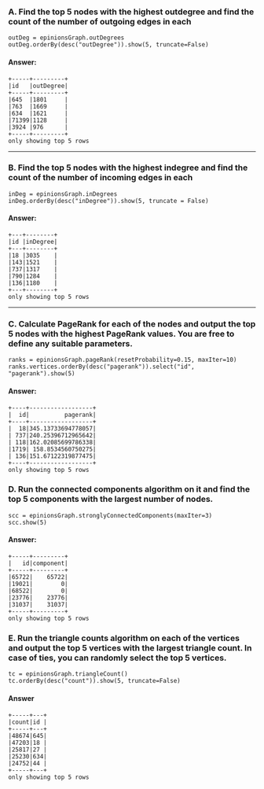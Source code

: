 ### A. Find the top 5 nodes with the highest outdegree and find the count of the number of outgoing edges in each
```
outDeg = epinionsGraph.outDegrees
outDeg.orderBy(desc("outDegree")).show(5, truncate=False)
```
#### Answer: 
```
+-----+---------+
|id   |outDegree|
+-----+---------+
|645  |1801     |
|763  |1669     |
|634  |1621     |
|71399|1128     |
|3924 |976      |
+-----+---------+
only showing top 5 rows
```

---

### B. Find the top 5 nodes with the highest indegree and find the count of the number of incoming edges in each
```
inDeg = epinionsGraph.inDegrees
inDeg.orderBy(desc("inDegree")).show(5, truncate = False)
```
#### Answer: 
```
+---+--------+
|id |inDegree|
+---+--------+
|18 |3035    |
|143|1521    |
|737|1317    |
|790|1284    |
|136|1180    |
+---+--------+
only showing top 5 rows
```

---

### C. Calculate PageRank for each of the nodes and output the top 5 nodes with the highest PageRank values. You are free to define any suitable parameters.
```
ranks = epinionsGraph.pageRank(resetProbability=0.15, maxIter=10)
ranks.vertices.orderBy(desc("pagerank")).select("id", "pagerank").show(5)
```
#### Answer: 
```
+----+------------------+
|  id|          pagerank|
+----+------------------+
|  18|345.13733694778057|
| 737|240.25396712965642|
| 118|162.02085699786338|
|1719| 158.8534560750275|
| 136|151.67122319877475|
+----+------------------+
only showing top 5 rows
```

### D. Run the connected components algorithm on it and find the top 5 components with the largest number of nodes.
```
scc = epinionsGraph.stronglyConnectedComponents(maxIter=3)
scc.show(5)
```
#### Answer: 
```
+-----+---------+
|   id|component|
+-----+---------+
|65722|    65722|
|19021|        0|
|68522|        0|
|23776|    23776|
|31037|    31037|
+-----+---------+
only showing top 5 rows

```
### E. Run the triangle counts algorithm on each of the vertices and output the top 5 vertices with the largest triangle count. In case of ties, you can randomly select the top 5 vertices.

```
tc = epinionsGraph.triangleCount()
tc.orderBy(desc("count")).show(5, truncate=False)
```

#### Answer
```
+-----+---+
|count|id |
+-----+---+
|48674|645|
|47203|18 |
|25817|27 |
|25230|634|
|24752|44 |
+-----+---+
only showing top 5 rows

```